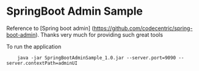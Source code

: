 SpringBoot Admin Sample 
=======================

Reference to [Spring boot admin] (https://github.com/codecentric/spring-boot-admin). Thanks very much for providing such great tools

To run the application 
		
		java -jar SpringBootAdminSample_1.0.jar --server.port=9090 --server.contextPath=adminUI 

